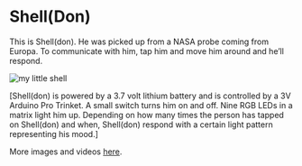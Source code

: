 # Shell(Don)

This is Shell(don). He was picked up from a NASA probe coming from Europa. To communicate with him, tap him and move him around and he’ll respond. 

![my little shell](https://static.wixstatic.com/media/b6c492_8cd4e36aae064553bc51458d319148ed~mv2_d_3024_4032_s_4_2.jpg/v1/fill/w_351,h_464,al_c,q_80,usm_0.66_1.00_0.01/54798533_297143320981198_347930940827657.webp)

[Shell(don) is powered by a 3.7 volt lithium battery and is controlled by a 3V Arduino Pro Trinket. A small switch turns him on and off. Nine RGB LEDs in a matrix light him up. Depending on how many times the person has tapped on Shell(don) and when, Shell(don) respond with a certain light pattern representing his mood.]

More images and videos [here](https://mceldoon.wixsite.com/juliem/shell).

